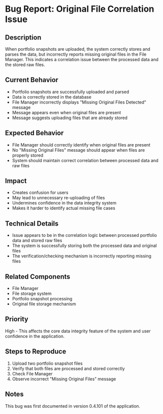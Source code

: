 # Bug Report: Original File Correlation Issue

## Description
When portfolio snapshots are uploaded, the system correctly stores and parses the data, but incorrectly reports missing original files in the File Manager. This indicates a correlation issue between the processed data and the stored raw files.

## Current Behavior
- Portfolio snapshots are successfully uploaded and parsed
- Data is correctly stored in the database
- File Manager incorrectly displays "Missing Original Files Detected" message
- Message appears even when original files are present
- Message suggests uploading files that are already stored

## Expected Behavior
- File Manager should correctly identify when original files are present
- No "Missing Original Files" message should appear when files are properly stored
- System should maintain correct correlation between processed data and raw files

## Impact
- Creates confusion for users
- May lead to unnecessary re-uploading of files
- Undermines confidence in the data integrity system
- Makes it harder to identify actual missing file cases

## Technical Details
- Issue appears to be in the correlation logic between processed portfolio data and stored raw files
- The system is successfully storing both the processed data and original files
- The verification/checking mechanism is incorrectly reporting missing files

## Related Components
- File Manager
- File storage system
- Portfolio snapshot processing
- Original file storage mechanism

## Priority
High - This affects the core data integrity feature of the system and user confidence in the application.

## Steps to Reproduce
1. Upload two portfolio snapshot files
2. Verify that both files are processed and stored correctly
3. Check File Manager
4. Observe incorrect "Missing Original Files" message

## Notes
This bug was first documented in version 0.4.101 of the application. 